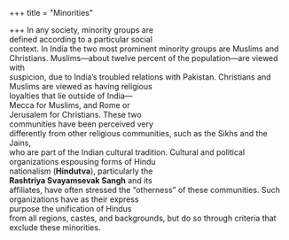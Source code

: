 +++
title = "Minorities"

+++
In any society, minority groups are  
defined according to a particular social  
context. In India the two most prominent minority groups are Muslims and  
Christians. Muslims—about twelve percent of the population—are viewed with  
suspicion, due to India’s troubled relations with Pakistan. Christians and  
Muslims are viewed as having religious  
loyalties that lie outside of India—  
Mecca for Muslims, and Rome or  
Jerusalem for Christians. These two  
communities have been perceived very  
differently from other religious communities, such as the Sikhs and the Jains,  
who are part of the Indian cultural tradition. Cultural and political organizations espousing forms of Hindu  
nationalism (**Hindutva**), particularly the  
**Rashtriya Svayamsevak Sangh** and its  
affiliates, have often stressed the “otherness” of these communities. Such  
organizations have as their express  
purpose the unification of Hindus  
from all regions, castes, and backgrounds, but do so through criteria that  
exclude these minorities.